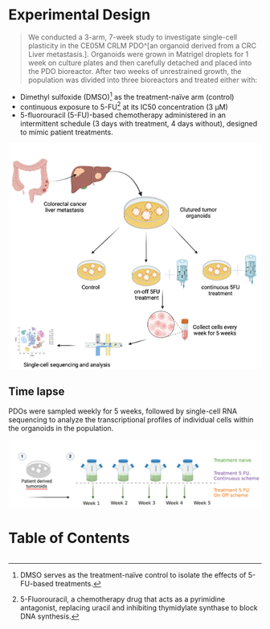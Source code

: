 # Experimental Design

>We conducted a 3-arm, 7-week study to investigate single-cell plasticity in the CE05M CRLM PDO^[an organoid derived from a CRC Liver metastasis.]. Organoids were grown in Matrigel droplets for 1 week on culture plates and then carefully detached and placed into the PDO bioreactor. After two weeks of unrestrained growth, the population was divided into three bioreactors and treated either with:

- Dimethyl sulfoxide (DMSO)[^dmso] as the treatment-naïve arm (control)
- continuous exposure to 5-FU[^5fu] at its IC50 concentration (3 µM)
- 5-fluorouracil (5-FU)-based chemotherapy administered in an intermittent schedule (3 days with treatment, 4 days without), designed to mimic patient treatments.

[^dmso]: DMSO serves as the treatment-naïve control to isolate the effects of 5-FU-based treatments.
[^5fu]: 5-Fluorouracil, a chemotherapy drug that acts as a pyrimidine antagonist, replacing uracil and inhibiting thymidylate synthase to block DNA synthesis.

![](experimental_design.png)

## Time lapse

PDOs were sampled weekly for 5 weeks, followed by single-cell RNA sequencing to analyze the transcriptional profiles of individual cells within the organoids in the population.

![](fig3a.png)

# Table of Contents

```{tableofcontents}
```
